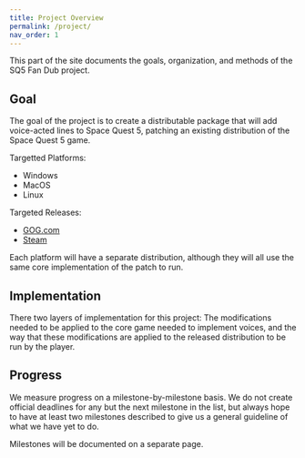 ```yaml
---
title: Project Overview
permalink: /project/
nav_order: 1
---
```


This part of the site documents the goals, organization, and methods of the SQ5 Fan Dub project.

## Goal

The goal of the project is to create a distributable package that will add voice-acted lines to Space Quest 5, patching an existing distribution of the Space Quest 5 game.

Targetted Platforms:

- Windows
- MacOS
- Linux

Targeted Releases:

- [GOG.com](https://www.gog.com/en/game/space_quest_4_5_6)
- [Steam](https://store.steampowered.com/app/10110/Space_Quest_Collection/)

Each platform will have a separate distribution, although they will all use the same core implementation of the patch to run.

## Implementation

There two layers of implementation for this project: The modifications needed to be applied to the core game needed to implement voices, and the way that these modifications are applied to the released distribution to be run by the player.

## Progress

We measure progress on a milestone-by-milestone basis. We do not create official deadlines for any but the next milestone in the list, but always hope to have at least two milestones described to give us a general guideline of what we have yet to do.

Milestones will be documented on a separate page.

